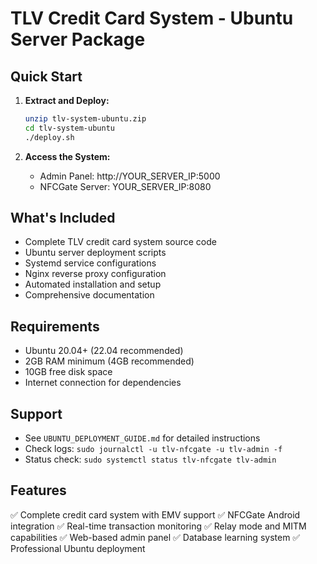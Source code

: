 # TLV Credit Card System - Ubuntu Server Package

## Quick Start

1. **Extract and Deploy:**
   ```bash
   unzip tlv-system-ubuntu.zip
   cd tlv-system-ubuntu
   ./deploy.sh
   ```

2. **Access the System:**
   - Admin Panel: http://YOUR_SERVER_IP:5000
   - NFCGate Server: YOUR_SERVER_IP:8080

## What's Included

- Complete TLV credit card system source code
- Ubuntu server deployment scripts
- Systemd service configurations
- Nginx reverse proxy configuration
- Automated installation and setup
- Comprehensive documentation

## Requirements

- Ubuntu 20.04+ (22.04 recommended)
- 2GB RAM minimum (4GB recommended)
- 10GB free disk space
- Internet connection for dependencies

## Support

- See `UBUNTU_DEPLOYMENT_GUIDE.md` for detailed instructions
- Check logs: `sudo journalctl -u tlv-nfcgate -u tlv-admin -f`
- Status check: `sudo systemctl status tlv-nfcgate tlv-admin`

## Features

✅ Complete credit card system with EMV support
✅ NFCGate Android integration
✅ Real-time transaction monitoring
✅ Relay mode and MITM capabilities
✅ Web-based admin panel
✅ Database learning system
✅ Professional Ubuntu deployment
